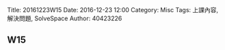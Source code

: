 Title: 20161223W15
Date: 2016-12-23 12:00
Category: Misc
Tags: 上課內容, 解決問題, SolveSpace
Author: 40423226

<h2>W15</h2>
